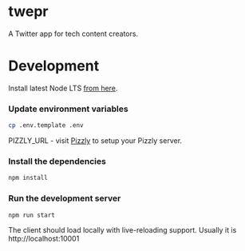 # twepr
A Twitter app for tech content creators.

# Development

Install latest Node LTS [from here](https://nodejs.org/en/download/).

### Update environment variables
```bash
cp .env.template .env
```

PIZZLY_URL - visit [Pizzly](https://github.com/Bearer/Pizzly) to setup your Pizzly server.

### Install the dependencies
```bash
npm install
```

### Run the development server
```bash
npm run start
```

The client should load locally with live-reloading support. Usually it is http://localhost:10001